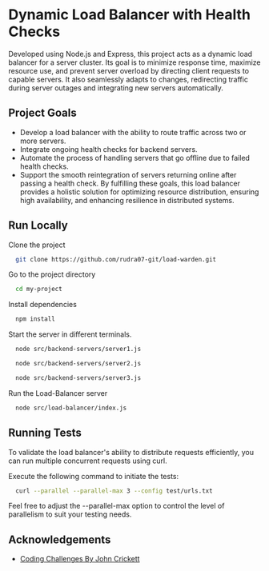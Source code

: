 # Dynamic Load Balancer with Health Checks

Developed using Node.js and Express, this project acts as a dynamic load balancer for a server cluster. Its goal is to minimize response time, maximize resource use, and prevent server overload by directing client requests to capable servers. It also seamlessly adapts to changes, redirecting traffic during server outages and integrating new servers automatically.

## Project Goals

- Develop a load balancer with the ability to route traffic across two or more servers.
- Integrate ongoing health checks for backend servers.
- Automate the process of handling servers that go offline due to failed health checks.
- Support the smooth reintegration of servers returning online after passing a health check.
  By fulfilling these goals, this load balancer provides a holistic solution for optimizing resource distribution, ensuring high availability, and enhancing resilience in distributed systems.

## Run Locally

Clone the project

```bash
  git clone https://github.com/rudra07-git/load-warden.git
```

Go to the project directory

```bash
  cd my-project
```

Install dependencies

```bash
  npm install
```

Start the server in different terminals.

```bash
  node src/backend-servers/server1.js
```

```bash
  node src/backend-servers/server2.js
```

```bash
  node src/backend-servers/server3.js
```

Run the Load-Balancer server

```bash
  node src/load-balancer/index.js
```

## Running Tests

To validate the load balancer's ability to distribute requests efficiently, you can run multiple concurrent requests using curl.

Execute the following command to initiate the tests:

```bash
  curl --parallel --parallel-max 3 --config test/urls.txt
```

Feel free to adjust the --parallel-max option to control the level of parallelism to suit your testing needs.

## Acknowledgements

- [Coding Challenges By John Crickett](https://codingchallenges.fyi/challenges/challenge-load-balancer)
